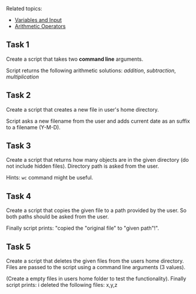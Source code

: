 Related topics: 
- [Variables and Input](https://ttc2060.pages.labranet.jamk.fi/Shell/02-Variables-and-Input/) 
- [Arithmetic Operators](https://ttc2060.pages.labranet.jamk.fi/Shell/03.-Arithmetic-operators/)

## Task 1
Create a script that takes two **command line** arguments.

Script returns the following arithmetic solutions: _addition_, _subtraction_, _multiplication_


## Task 2
Create a script that creates a new file in user's home directory.

Script asks a new filename from the user and adds current date as an suffix to a filename (Y-M-D).


## Task 3
Create a script that returns how many objects are in the given directory (do not include hidden files). Directory path is asked from the user.

Hints: `wc` command might be useful.


## Task 4
Create a script that copies the given file to a path provided by the user. So both paths should be asked from the user.

Finally script prints: "copied the "original file" to "given path"!".


## Task 5
Create a script that deletes the given files from the users home directory. Files are passed to the script using a command line arguments (3 values).

(Create a empty files in users home folder to test the functionality). Finally script prints: i deleted the following files: x,y,z